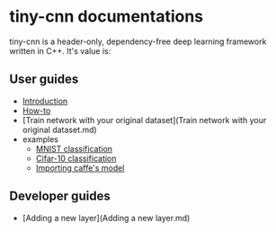 # tiny-cnn documentations

tiny-cnn is a header-only, dependency-free deep learning framework written in C++. It's value is:

## User guides
- [Introduction](../readme.md)
- [How-to](How-Tos.md)
- [Train network with your original dataset](Train network with your original dataset.md)
- examples
    - [MNIST classification](../examples/mnist/readme.md)
    - [Cifar-10 classification](../examples/mnist/readme.md)
    - [Importing caffe's model](../examples/caffe_converter/readme.md)

## Developer guides
- [Adding a new layer](Adding a new layer.md)
